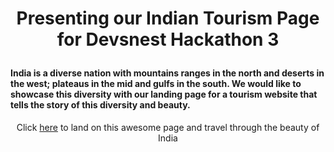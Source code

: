 # <p align=center> Presenting our Indian Tourism Page for Devsnest Hackathon 3 </p>

#### India is a diverse nation with mountains ranges in the north and deserts in the west; plateaus in the mid and gulfs in the south. We would like to showcase this diversity with our landing page for a tourism website that tells the story of this diversity and beauty.

<p align=center> Click <a href="https://github.com/siddhant-roy/IndiaTourism/blob/main/index.html">here</a> to land on this awesome page and travel through the beauty of India</p>
